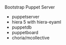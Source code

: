 Bootstrap Puppet Server
  - puppetserver
  - hiera 5 with hiera-eyaml
  - puppetdb
  - puppetboard
  - choria/mcollective
